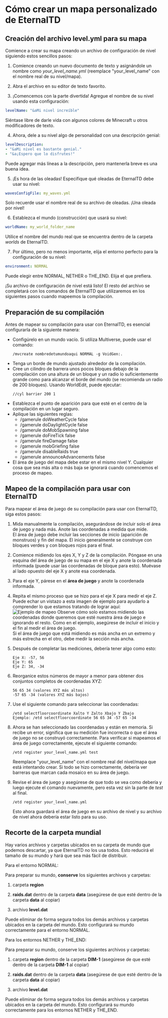 # Cómo crear un mapa personalizado de EternalTD

## Creación del archivo level.yml para su mapa

Comience a crear su mapa creando un archivo de configuración de nivel siguiendo estos sencillos pasos:

1. Comience creando un nuevo documento de texto y asignándole un nombre como *your_level_name.yml* (reemplace "your_level_name" con el nombre real de su nivel/mapa).

2. Abra el archivo en su editor de texto favorito.

3. ¡Comencemos con la parte divertida! Agregue el nombre de su nivel usando esta configuración:
```yaml
levelName: "&aMi nivel increíble"
```
Siéntase libre de darle vida con algunos colores de Minecraft u otros modificadores de texto.

4. Ahora, dele a su nivel algo de personalidad con una descripción genial:
```yaml
levelDescription:
- "&aMi nivel es bastante genial."
- "&a¡Espero que lo disfrutes!"
```
Puede agregar más líneas a la descripción, pero mantenerla breve es una buena idea.

5. ¡Es hora de las oleadas! Especifique qué oleadas de EternalTD debe usar su nivel:
```yaml
wavesConfigFile: my_waves.yml
```
Solo recuerde usar el nombre real de su archivo de oleadas. ¡Una oleada por nivel!

6. Establezca el mundo (construcción) que usará su nivel:
```yaml
worldName: my_world_folder_name
```
Utilice el nombre del mundo real que se encuentra dentro de la carpeta *worlds* de EternalTD.

7. Por último, pero no menos importante, elija el entorno perfecto para la configuración de su nivel:
```yaml
environment: NORMAL
```
Puede elegir entre NORMAL, NETHER o THE_END. Elija el que prefiera.

¡Su archivo de configuración de nivel está listo! El resto del archivo se completará con los comandos de EternalTD que utilizaremos en los siguientes pasos cuando mapeemos la compilación.

## Preparación de su compilación
Antes de mapear su compilación para usar con EternalTD, es esencial configurarla de la siguiente manera:

- Configúrelo en un mundo vacío. Si utiliza Multiverse, puede usar el comando:
  ```
  /mvcreate nombredetumundoaqui NORMAL -g VoidGen:.
  ```
- Tenga un borde de mundo ajustado alrededor de la compilación.
- Cree un cilindro de barrera unos pocos bloques debajo de la compilación con una altura de un bloque y un radio lo suficientemente grande como para alcanzar el borde del mundo (se recomienda un radio de 200 bloques). Usando WorldEdit, puede ejecutar:
  ```
  //cyl barrier 200 1
  ```
- Establezca el punto de aparición para que esté en el centro de la compilación en un lugar seguro.
- Aplique las siguientes reglas:
    - /gamerule doWeatherCycle false
    - /gamerule doDaylightCycle false
    - /gamerule doMobSpawning false
    - /gamerule doFireTick false
    - /gamerule fireDamage false
    - /gamerule mobGriefing false
    - /gamerule disableRaids true
    - /gamerule announceAdvancements false
- El área de juego del mapa debe estar en el mismo nivel Y. Cualquier cosa que sea más alta o más baja se ignorará cuando comencemos el proceso de mapeo.

## Mapeo de la compilación para usar con EternalTD
Para mapear el área de juego de su compilación para usar con EternalTD, siga estos pasos:

1. Mida manualmente la compilación, asegurándose de incluir solo el área de juego y nada más. Anote las coordenadas a medida que mide.
<br>El área de juego debe incluir las secciones de inicio (aparición de monstruos) y fin del mapa. El inicio generalmente se construye con bloques verdes y con bloques rojos para el final.

2. Comience midiendo los ejes X, Y y Z de la compilación. Póngase en una esquina del área de juego de su mapa en el eje X y anote la coordenada informada (puede usar las coordenadas de bloque para esto). Muévase al lado opuesto del eje X y anote esa coordenada.

3. Para el eje Y, párese en el **área de juego** y anote la coordenada informada.

4. Repita el mismo proceso que se hizo para el eje X para medir el eje Z. Puede echar un vistazo a esta imagen de ejemplo para ayudarlo a comprender lo que estamos tratando de lograr aquí:
   ![Ejemplo de mapeo](https://i.imgur.com/IZfh2Nt.jpeg)
   Observe cómo solo estamos midiendo las coordenadas donde queremos que esté nuestra área de juego e ignorando el resto. Como en el ejemplo, asegúrese de incluir el inicio y el fin al medir el área de juego. <br>Si el área de juego que está midiendo es más ancha en un extremo y más estrecha en el otro, debe medir la sección más ancha.

5. Después de completar las mediciones, debería tener algo como esto:
   ```
   Eje X: -57, 56
   Eje Y: 65
   Eje Z: 34, -34
   ```

6. Reorganice estos números de mayor a menor para obtener dos conjuntos completos de coordenadas XYZ:
   ```
   56 65 34 (valores XYZ más altos)
   -57 65 -34 (valores XYZ más bajos)
   ```

7. Use el siguiente comando para seleccionar las coordenadas:
   ```
   /etd selectfloorcoordinate Xalto Y Zalto Xbajo Y Zbajo
   Ejemplo: /etd selectfloorcoordinate 56 65 34 -57 65 -34
   ```

8. Ahora se han seleccionado las coordenadas y están en memoria. Si recibe un error, significa que su medición fue incorrecta o que el área de juego no se construyó correctamente. Para verificar si mapeamos el área de juego correctamente, ejecute el siguiente comando:
   ```
   /etd register your_level_name.yml test
   ```
   Reemplace "your_level_name" con el nombre real del nivel/mapa que está intentando crear. Si todo se hizo correctamente, debería ver barreras que marcan cada mosaico en su área de juego.

9. Revise el área de juego y asegúrese de que todo se vea como debería y luego ejecute el comando nuevamente, pero esta vez sin la parte de *test* al final.
   ````
   /etd register your_level_name.yml
   ````
   Esto ahora guardará el área de juego en su archivo de nivel y su archivo de nivel ahora debería estar listo para su uso.

## Recorte de la carpeta mundial
Hay varios archivos y carpetas ubicados en su carpeta de mundo que podemos descartar, ya que EternalTD no los usa todos. Esto reducirá el tamaño de su mundo y hará que sea más fácil de distribuir.

Para el entorno NORMAL:

Para preparar su mundo, **conserve** los siguientes archivos y carpetas:

1.  carpeta **region**

2.  **raids.dat** dentro de la carpeta **data** (asegúrese de que esté dentro de la carpeta **data** al copiar)

3.  archivo **level.dat**

Puede eliminar de forma segura todos los demás archivos y carpetas ubicados en la carpeta del mundo. Esto configurará su mundo correctamente para el entorno NORMAL.

Para los entornos NETHER y THE_END:

Para preparar su mundo, conserve los siguientes archivos y carpetas:

1. carpeta **region** dentro de la carpeta **DIM-1** (asegúrese de que esté dentro de la carpeta **DIM-1** al copiar)

2.  **raids.dat** dentro de la carpeta **data** (asegúrese de que esté dentro de la carpeta **data** al copiar)

3.  archivo **level.dat**

Puede eliminar de forma segura todos los demás archivos y carpetas ubicados en la carpeta del mundo. Esto configurará su mundo correctamente para los entornos NETHER y THE_END.
